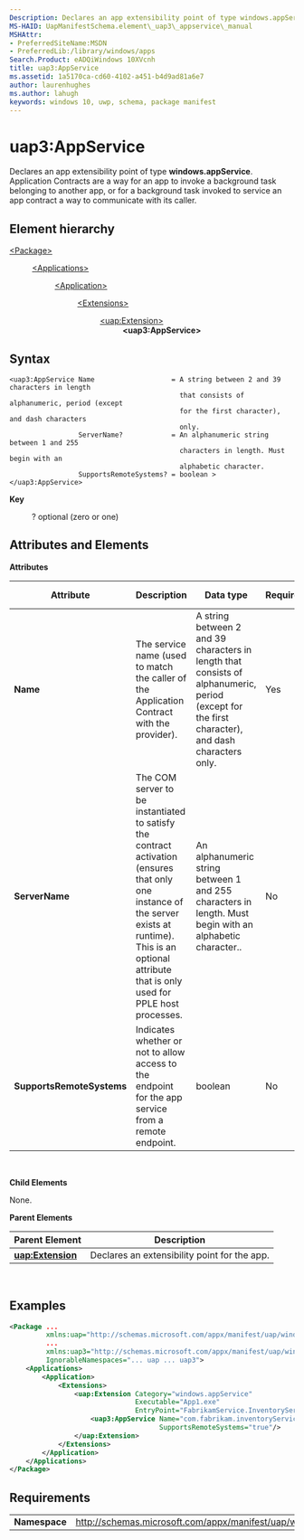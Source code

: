 ```yaml
---
Description: Declares an app extensibility point of type windows.appService.
MS-HAID: UapManifestSchema.element\_uap3\_appservice\_manual
MSHAttr:
- PreferredSiteName:MSDN
- PreferredLib:/library/windows/apps
Search.Product: eADQiWindows 10XVcnh
title: uap3:AppService
ms.assetid: 1a5170ca-cd60-4102-a451-b4d9ad81a6e7
author: laurenhughes
ms.author: lahugh
keywords: windows 10, uwp, schema, package manifest
---
```


# uap3:AppService


Declares an app extensibility point of type **windows.appService**. Application Contracts are a way for an app to invoke a background task belonging to another app, or for a background task invoked to service an app contract a way to communicate with its caller.

## Element hierarchy

<dl>
<dt><a href="element-package.md">&lt;Package&gt;</a></dt>
<dd>
<dl>
<dt><a href="element-applications.md">&lt;Applications&gt;</a></dt>
<dd>
<dl>
<dt><a href="element-application.md">&lt;Application&gt;</a></dt>
<dd>
<dl>
<dt><a href="element-1-extensions.md">&lt;Extensions&gt;</a></dt>
<dd>
<dl>
<dt><a href="element-uap-extension.md">&lt;uap:Extension&gt;</a></dt>
<dd><b>&lt;uap3:AppService&gt;</b></dd>
</dl>
</dd>
</dl>
</dd>
</dl>
</dd>
</dl>
</dd>
</dl>

## Syntax


```
<uap3:AppService Name                   = A string between 2 and 39 characters in length 
                                          that consists of alphanumeric, period (except 
                                          for the first character), and dash characters 
                                          only.
                 ServerName?            = An alphanumeric string between 1 and 255 
                                          characters in length. Must begin with an 
                                          alphabetic character.
                 SupportsRemoteSystems? = boolean >
</uap3:AppService>
```

**Key**

          ? optional (zero or one)

## Attributes and Elements


**Attributes**

| Attribute                 | Description                                                                                                                                                                                                     | Data type                                                                                                                                        | Required | Default value |
|---------------------------|-----------------------------------------------------------------------------------------------------------------------------------------------------------------------------------------------------------------|--------------------------------------------------------------------------------------------------------------------------------------------------|----------|---------------|
| **Name**                  | The service name (used to match the caller of the Application Contract with the provider).                                                                                                                      | A string between 2 and 39 characters in length that consists of alphanumeric, period (except for the first character), and dash characters only. | Yes      |               |
| **ServerName**            | The COM server to be instantiated to satisfy the contract activation (ensures that only one instance of the server exists at runtime). This is an optional attribute that is only used for PPLE host processes. | An alphanumeric string between 1 and 255 characters in length. Must begin with an alphabetic character..                                         | No       |               |
| **SupportsRemoteSystems** | Indicates whether or not to allow access to the endpoint for the app service from a remote endpoint.                                                                                                            | boolean                                                                                                                                          | No       |               |

 

**Child Elements**

None.

**Parent Elements**

| Parent Element                                 | Description                                  |
|------------------------------------------------|----------------------------------------------|
| [**uap:Extension**](element-uap-extension.md) | Declares an extensibility point for the app. |

 

## Examples


```XML
<Package ...
         xmlns:uap="http://schemas.microsoft.com/appx/manifest/uap/windows10"  
         ...
         xmlns:uap3="http://schemas.microsoft.com/appx/manifest/uap/windows10/3"  
         IgnorableNamespaces="... uap ... uap3">
    <Applications>
        <Application>
            <Extensions>
                <uap:Extension Category="windows.appService" 
                               Executable="App1.exe" 
                               EntryPoint="FabrikamService.InventoryServiceTask">    
                    <uap3:AppService Name="com.fabrikam.inventoryService" 
                                     SupportsRemoteSystems="true"/>  
                </uap:Extension>  
            </Extensions>
        </Application>
    </Applications>
</Package>
```

## Requirements


|               |                                                            |
|---------------|------------------------------------------------------------|
| **Namespace** | http://schemas.microsoft.com/appx/manifest/uap/windows10/3 |

 

 

 



